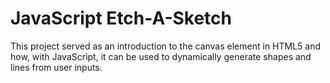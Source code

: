 # JavaScript Etch-A-Sketch
  This project served as an introduction to the canvas element in HTML5 and how, with JavaScript, it can be used to dynamically generate shapes and lines from user inputs.
